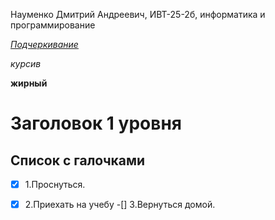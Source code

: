 Науменко Дмитрий Андреевич, ИВТ-25-2б, информатика и программирование

<ins> *Подчеркивание*</ins>

*курсив*

**жирный** 

# Заголовок 1 уровня
## Список с галочками
-[X] 1.Проснуться.
-[X] 2.Приехать на учебу
-[] 3.Вернуться домой.


